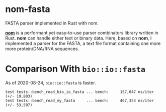 # nom-fasta

FASTA parser implemented in Rust with nom.

[**nom**](https://github.com/Geal/nom) is a performant yet easy-to-use parser combinators library written in Rust. **nom** can handle either text or binary data. Here, based on **nom**, I implemented a parser for the FASTA, a text file format containing one more more protein/DNA/RNA sequences.

# Comparison With `bio::io::fasta`

As of 2020-08-24, `bio::io::fasta` is faster.

```
test tests::bench_read_bio_io_fasta ... bench:     157,047 ns/iter (+/- 19,803)
test tests::bench_read_my_fasta     ... bench:     467,353 ns/iter (+/- 53,507)
```